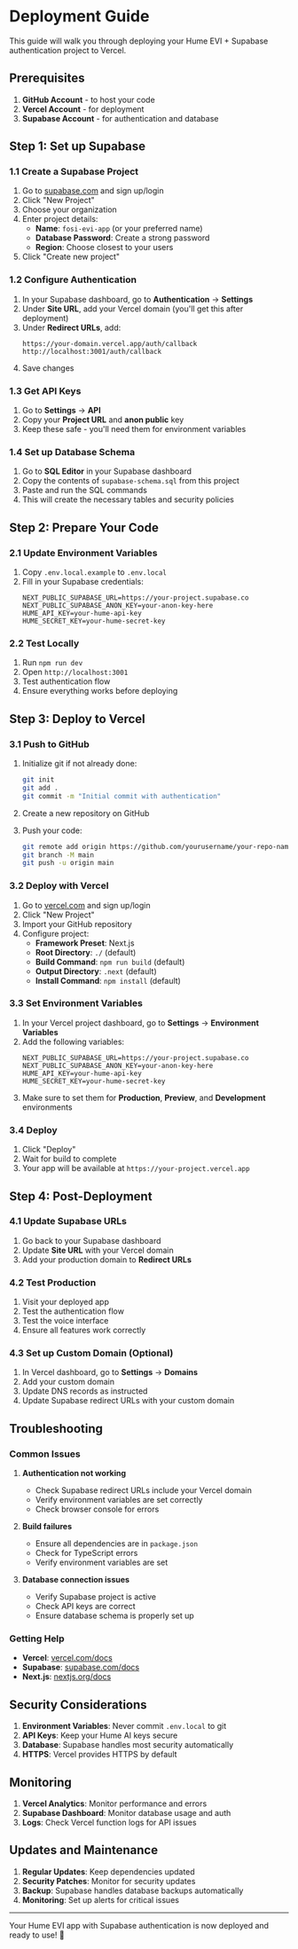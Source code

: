 # Deployment Guide

This guide will walk you through deploying your Hume EVI + Supabase authentication project to Vercel.

## Prerequisites

1. **GitHub Account** - to host your code
2. **Vercel Account** - for deployment
3. **Supabase Account** - for authentication and database

## Step 1: Set up Supabase

### 1.1 Create a Supabase Project

1. Go to [supabase.com](https://supabase.com) and sign up/login
2. Click "New Project"
3. Choose your organization
4. Enter project details:
   - **Name**: `fosi-evi-app` (or your preferred name)
   - **Database Password**: Create a strong password
   - **Region**: Choose closest to your users
5. Click "Create new project"

### 1.2 Configure Authentication

1. In your Supabase dashboard, go to **Authentication** → **Settings**
2. Under **Site URL**, add your Vercel domain (you'll get this after deployment)
3. Under **Redirect URLs**, add:
   ```
   https://your-domain.vercel.app/auth/callback
   http://localhost:3001/auth/callback
   ```
4. Save changes

### 1.3 Get API Keys

1. Go to **Settings** → **API**
2. Copy your **Project URL** and **anon public** key
3. Keep these safe - you'll need them for environment variables

### 1.4 Set up Database Schema

1. Go to **SQL Editor** in your Supabase dashboard
2. Copy the contents of `supabase-schema.sql` from this project
3. Paste and run the SQL commands
4. This will create the necessary tables and security policies

## Step 2: Prepare Your Code

### 2.1 Update Environment Variables

1. Copy `.env.local.example` to `.env.local`
2. Fill in your Supabase credentials:
   ```env
   NEXT_PUBLIC_SUPABASE_URL=https://your-project.supabase.co
   NEXT_PUBLIC_SUPABASE_ANON_KEY=your-anon-key-here
   HUME_API_KEY=your-hume-api-key
   HUME_SECRET_KEY=your-hume-secret-key
   ```

### 2.2 Test Locally

1. Run `npm run dev`
2. Open `http://localhost:3001`
3. Test authentication flow
4. Ensure everything works before deploying

## Step 3: Deploy to Vercel

### 3.1 Push to GitHub

1. Initialize git if not already done:
   ```bash
   git init
   git add .
   git commit -m "Initial commit with authentication"
   ```

2. Create a new repository on GitHub
3. Push your code:
   ```bash
   git remote add origin https://github.com/yourusername/your-repo-name.git
   git branch -M main
   git push -u origin main
   ```

### 3.2 Deploy with Vercel

1. Go to [vercel.com](https://vercel.com) and sign up/login
2. Click "New Project"
3. Import your GitHub repository
4. Configure project:
   - **Framework Preset**: Next.js
   - **Root Directory**: `./` (default)
   - **Build Command**: `npm run build` (default)
   - **Output Directory**: `.next` (default)
   - **Install Command**: `npm install` (default)

### 3.3 Set Environment Variables

1. In your Vercel project dashboard, go to **Settings** → **Environment Variables**
2. Add the following variables:
   ```
   NEXT_PUBLIC_SUPABASE_URL=https://your-project.supabase.co
   NEXT_PUBLIC_SUPABASE_ANON_KEY=your-anon-key-here
   HUME_API_KEY=your-hume-api-key
   HUME_SECRET_KEY=your-hume-secret-key
   ```
3. Make sure to set them for **Production**, **Preview**, and **Development** environments

### 3.4 Deploy

1. Click "Deploy"
2. Wait for build to complete
3. Your app will be available at `https://your-project.vercel.app`

## Step 4: Post-Deployment

### 4.1 Update Supabase URLs

1. Go back to your Supabase dashboard
2. Update **Site URL** with your Vercel domain
3. Add your production domain to **Redirect URLs**

### 4.2 Test Production

1. Visit your deployed app
2. Test the authentication flow
3. Test the voice interface
4. Ensure all features work correctly

### 4.3 Set up Custom Domain (Optional)

1. In Vercel dashboard, go to **Settings** → **Domains**
2. Add your custom domain
3. Update DNS records as instructed
4. Update Supabase redirect URLs with your custom domain

## Troubleshooting

### Common Issues

1. **Authentication not working**
   - Check Supabase redirect URLs include your Vercel domain
   - Verify environment variables are set correctly
   - Check browser console for errors

2. **Build failures**
   - Ensure all dependencies are in `package.json`
   - Check for TypeScript errors
   - Verify environment variables are set

3. **Database connection issues**
   - Verify Supabase project is active
   - Check API keys are correct
   - Ensure database schema is properly set up

### Getting Help

- **Vercel**: [vercel.com/docs](https://vercel.com/docs)
- **Supabase**: [supabase.com/docs](https://supabase.com/docs)
- **Next.js**: [nextjs.org/docs](https://nextjs.org/docs)

## Security Considerations

1. **Environment Variables**: Never commit `.env.local` to git
2. **API Keys**: Keep your Hume AI keys secure
3. **Database**: Supabase handles most security automatically
4. **HTTPS**: Vercel provides HTTPS by default

## Monitoring

1. **Vercel Analytics**: Monitor performance and errors
2. **Supabase Dashboard**: Monitor database usage and auth
3. **Logs**: Check Vercel function logs for API issues

## Updates and Maintenance

1. **Regular Updates**: Keep dependencies updated
2. **Security Patches**: Monitor for security updates
3. **Backup**: Supabase handles database backups automatically
4. **Monitoring**: Set up alerts for critical issues

---

Your Hume EVI app with Supabase authentication is now deployed and ready to use! 🚀 